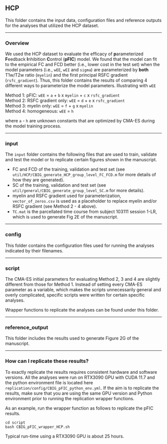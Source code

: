 ## HCP
This folder contains the input data, configuration files and reference outputs for the analyses that utilized the HCP dataset.

---
### Overview
We used the HCP dataset to evaluate the efficacy of **p**arameterized **F**eedback **I**nhibition **C**ontrol (**pFIC**) model. We found that the model can fit to the empirical FC and FCD better (i.e., lower cost in the test set) when the model parameters (i.e., `wEE`, `wEI` and `sigma`) are parameterized by **both** T1w/T2w ratio (`myelin`) and the first principal RSFC gradient (`rsfc_gradient`). Thus, this folder contains the results of comparing 4 different ways to parameterize the model parameters. Illustrating with `wEE`

Method 1: pFIC: `wEE` = `a`  + `b` x `myelin` + `c` x `rsfc_gradient`\
Method 2: RSFC gradient only: `wEE` = `d`  +  `e` x `rsfc_gradient`\
Method 3: myelin only: `wEE` = `f`  +  `g` x `myelin`\
Method 4: homogeneous: `wEE` = `h`

where `a` - `h` are unknown constants that are optimized by CMA-ES during the model training process.

---
### input

The `input` folder contains the following files that are used to train, validate and test the model or to replicate certain figures shown in the manuscript.

* FC and FCD of the training, validation and test set (see `util/HCP/CBIG_generate_HCP_group_level_FC_FCD.m` for more details of how they are generated).
* SC of the training, validation and test set (see `util/general/CBIG_generate_group_level_SC.m` for more details).
* myelin and RSFC gradient used for parameterization, `vector_of_zeros.csv` is used as a placeholder to replace myelin and/or RSFC gradient (see Method 2 - 4 above).
* `TC.mat` is the parcellated time course from subject 103111 session 1-LR, which is used to generate Fig 2E of the manuscript.

---
### config
This folder contains the configuration files used for running the analyses indicated by their filenames.

---
### script
The CMA-ES initial parameters for evaluating Method 2, 3 and 4 are slightly different from those for Method 1. Instead of setting every CMA-ES parameter as a variable, which makes the scripts unnecessarily general and overly complicated, specific scripts were written for certain specific analyses. 

Wrapper functions to replicate the analyses can be found under this folder.

---
### reference_output

This folder includes the results used to generate Figure 2G of the manuscript.

---
### How can I replicate these results?

To exactly replicate the results requires consistent hardware and software versions. All the analyses were run on RTX3090 GPU with CUDA 11.7 and the python environment file is located here `replication/config/CBIG_pFIC_python_env.yml`. If the aim is to replicate the results, make sure that you are using the same GPU version and Python environment prior to running the replication wrapper functions.
 
As an example, run the wrapper function as follows to replicate the pFIC results.
```
cd script
bash CBIG_pFIC_wrapper_HCP.sh
```
Typical run-time using a RTX3090 GPU is about 25 hours.


